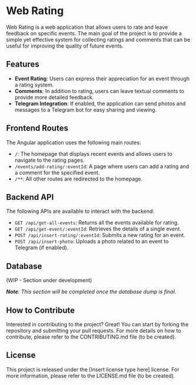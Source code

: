 # Web Rating

Web Rating is a web application that allows users to rate and leave feedback on specific events. The main goal of the project is to provide a simple yet effective system for collecting ratings and comments that can be useful for improving the quality of future events.

## Features

- **Event Rating**: Users can express their appreciation for an event through a rating system.
- **Comments**: In addition to rating, users can leave textual comments to provide more detailed feedback.
- **Telegram Integration**: If enabled, the application can send photos and messages to a Telegram bot for easy sharing and viewing.

## Frontend Routes

The Angular application uses the following main routes:

- `/`: The homepage that displays recent events and allows users to navigate to the rating pages.
- `/events/add-rating/:eventId`: A page where users can add a rating and a comment for the specified event.
- `/**`: All other routes are redirected to the homepage.

## Backend API

The following APIs are available to interact with the backend:

- `GET /api/get-all-events`: Returns all the events available for rating.
- `GET /api/get-event/:eventId`: Retrieves the details of a single event.
- `POST /api/insert-rating/:eventId`: Submits a new rating for an event.
- `POST /api/insert-photo`: Uploads a photo related to an event to Telegram (if enabled).

## Database

(WIP - Section under development)

_**Note**: This section will be completed once the database dump is final._

## How to Contribute

Interested in contributing to the project? Great! You can start by forking the repository and submitting your pull requests. For more details on how to contribute, please refer to the CONTRIBUTING.md file (to be created).

## License

This project is released under the [Insert license type here] license. For more information, please refer to the LICENSE.md file (to be created).
